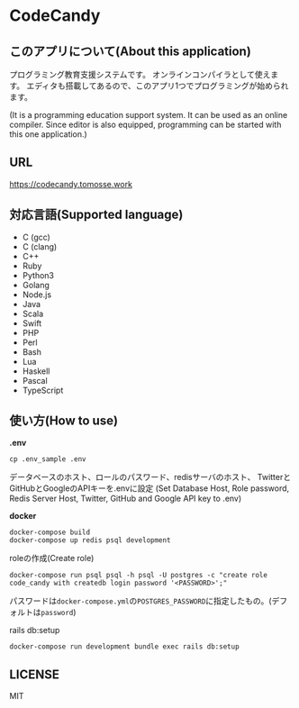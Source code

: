 # CodeCandy

## このアプリについて(About this application)

プログラミング教育支援システムです。
オンラインコンパイラとして使えます。
エディタも搭載してあるので、このアプリ1つでプログラミングが始められます。

(It is a programming education support system.
It can be used as an online compiler.
Since editor is also equipped, programming can be started with this one application.)

## URL
https://codecandy.tomosse.work

## 対応言語(Supported language)

- C (gcc)
- C (clang)
- C++
- Ruby
- Python3
- Golang
- Node.js
- Java
- Scala
- Swift
- PHP
- Perl
- Bash
- Lua
- Haskell
- Pascal
- TypeScript

## 使い方(How to use)
__.env__
```
cp .env_sample .env
```
データベースのホスト、ロールのパスワード、redisサーバのホスト、
TwitterとGitHubとGoogleのAPIキーを.envに設定
(Set Database Host, Role password, Redis Server Host, Twitter, GitHub and Google API key to .env)

__docker__
```
docker-compose build
docker-compose up redis psql development
```

roleの作成(Create role)  
```
docker-compose run psql psql -h psql -U postgres -c "create role code_candy with createdb login password '<PASSWORD>';"
```
パスワードは`docker-compose.yml`の`POSTGRES_PASSWORD`に指定したもの。(デフォルトは`password`)

rails db:setup
```
docker-compose run development bundle exec rails db:setup
```


## LICENSE
MIT

